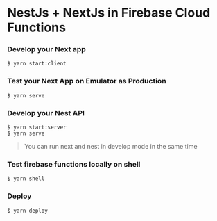 # NestJs + NextJs in Firebase Cloud Functions

### Develop your Next app

`$ yarn start:client`

### Test your Next App on Emulator as Production

`$ yarn serve`

### Develop your Nest API

`$ yarn start:server`  
`$ yarn serve`

> You can run next and nest in develop mode in the same time

### Test firebase functions locally on shell

`$ yarn shell`

### Deploy

`$ yarn deploy`
